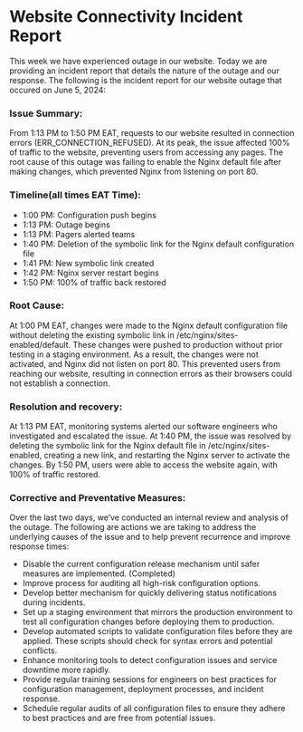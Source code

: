 # Website Connectivity Incident Report #
This week we have experienced outage in our website. Today we are providing an incident
report that details the nature of the outage and our response.
The following is the incident report for our website outage that occured on June 5, 2024:

### Issue Summary: ###

From 1:13 PM to 1:50 PM EAT, requests to our website resulted in connection errors (ERR_CONNECTION_REFUSED).
At its peak, the issue affected 100% of traffic to the website, preventing users from accessing any pages.
The root cause of this outage was failing to enable the Nginx default file after making changes, which prevented Nginx
from listening on port 80.

### Timeline(all times EAT Time): ###

* 1:00 PM: Configuration push begins
* 1:13 PM: Outage begins
* 1:13 PM: Pagers alerted teams
* 1:40 PM: Deletion of the symbolic link for the Nginx default configuration file
* 1:41 PM: New symbolic link created
* 1:42 PM: Nginx server restart begins
* 1:50 PM: 100% of traffic back restored

### Root Cause: ###

At 1:00 PM EAT, changes were made to the Nginx default configuration file without deleting the existing symbolic link in
/etc/nginx/sites-enabled/default. These changes were pushed to production without prior testing in a staging environment.
As a result, the changes were not activated, and Nginx did not listen on port 80. This prevented users from reaching our website,
resulting in connection errors as their browsers could not establish a connection.

### Resolution and recovery: ###

At 1:13 PM EAT, monitoring systems alerted our software engineers who investigated and escalated the issue.
At 1:40 PM, the issue was resolved by deleting the symbolic link for the Nginx default file in /etc/nginx/sites-enabled,
creating a new link, and restarting the Nginx server to activate the changes.
By 1:50 PM, users were able to access the website again, with 100% of traffic restored.

### Corrective and Preventative Measures: ###

Over the last two days, we’ve conducted an internal review and analysis of the outage. The following are actions
we are taking to address the underlying causes of the issue and to help prevent recurrence and improve response times:

* Disable the current configuration release mechanism until safer measures are implemented. (Completed)
* Improve process for auditing all high-risk configuration options.
* Develop better mechanism for quickly delivering status notifications during incidents.
* Set up a staging environment that mirrors the production environment to test all configuration changes before deploying them to production.
* Develop automated scripts to validate configuration files before they are applied. These scripts should check for syntax errors and potential conflicts.
* Enhance monitoring tools to detect configuration issues and service downtime more rapidly.
* Provide regular training sessions for engineers on best practices for configuration management, deployment processes, and incident response.
* Schedule regular audits of all configuration files to ensure they adhere to best practices and are free from potential issues.
